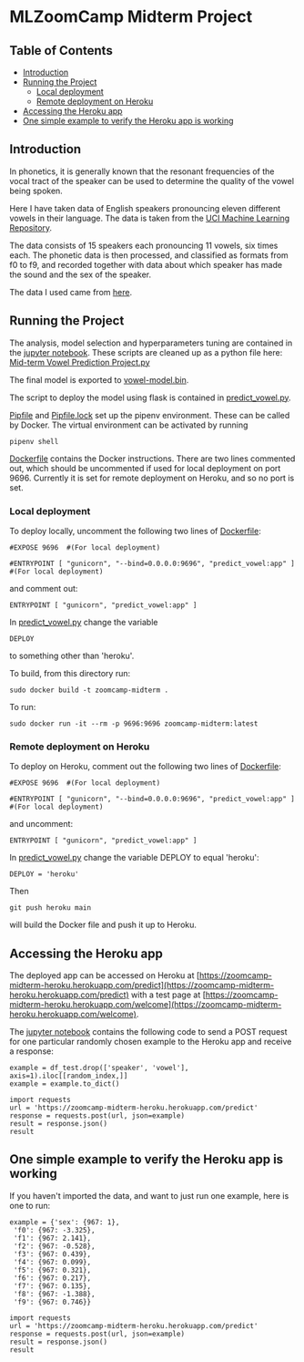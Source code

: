 # MLZoomCamp Midterm Project
## Table of Contents
 * [Introduction](#introduction)
 * [Running the Project](#running-the-project)
    * [Local deployment](#local-deployment)
    * [Remote deployment on Heroku](#remote-deployment-on-heroku)
 * [Accessing the Heroku app](#accessing-the-heroku-app)
 * [One simple example to verify the Heroku app is working](#one-simple-example-to-verify-the-heroku-app-is-working)
## Introduction
In phonetics, it is generally known that the resonant frequencies of the vocal tract of the speaker can be used to determine the quality of the vowel being spoken.

Here I have taken data of English speakers pronouncing eleven different vowels in their language. The data is taken from the [UCI Machine Learning Repository](http://archive.ics.uci.edu/ml/datasets/Connectionist+Bench+%28Vowel+Recognition+-+Deterding+Data%29).

The data consists of 15 speakers each pronouncing 11 vowels, six times each. The phonetic data is then processed, and classified as formats from f0 to f9, and recorded together with data about which speaker has made the sound and the sex of the speaker.

The data I used came from [here](http://archive.ics.uci.edu/ml/machine-learning-databases/undocumented/connectionist-bench/vowel/vowel-context.data).

## Running the Project
The analysis, model selection and hyperparameters tuning are contained in the [jupyter notebook](https://github.com/woodwardmw/MLZoomCamp-Midterm/blob/main/Mid-term%20Vowel%20Prediction%20Project.ipynb). These scripts are cleaned up as a python file here: [Mid-term Vowel Prediction Project.py](https://github.com/woodwardmw/MLZoomCamp-Midterm/blob/main/Mid-term%20Vowel%20Prediction%20Project.py)

The final model is exported to [vowel-model.bin](https://github.com/woodwardmw/MLZoomCamp-Midterm/blob/main/vowel-model.bin).

The script to deploy the model using flask is contained in [predict_vowel.py](https://github.com/woodwardmw/MLZoomCamp-Midterm/blob/main/predict_vowel.py).

[Pipfile](https://github.com/woodwardmw/MLZoomCamp-Midterm/blob/main/Pipfile) and [Pipfile.lock](https://github.com/woodwardmw/MLZoomCamp-Midterm/blob/main/Pipfile.lock) set up the pipenv environment. These can be called by Docker. The virtual environment can be activated by running
```
pipenv shell
```

[Dockerfile](https://github.com/woodwardmw/MLZoomCamp-Midterm/blob/main/Dockerfile) contains the Docker instructions. There are two lines commented out, which should be uncommented if used for local deployment on port 9696. Currently it is set for remote deployment on Heroku, and so no port is set.

### Local deployment
To deploy locally, uncomment the following two lines of [Dockerfile](https://github.com/woodwardmw/MLZoomCamp-Midterm/blob/main/Dockerfile):
```
#EXPOSE 9696  #(For local deployment)

#ENTRYPOINT [ "gunicorn", "--bind=0.0.0.0:9696", "predict_vowel:app" ]  #(For local deployment)
```
and comment out:
```
ENTRYPOINT [ "gunicorn", "predict_vowel:app" ]
```
In [predict_vowel.py](https://github.com/woodwardmw/MLZoomCamp-Midterm/blob/main/predict_vowel.py) change the variable
```
DEPLOY
```
to something other than 'heroku'.

To build, from this directory run: 

```
sudo docker build -t zoomcamp-midterm .
```

To run:

```
sudo docker run -it --rm -p 9696:9696 zoomcamp-midterm:latest
```
### Remote deployment on Heroku
To deploy on Heroku, comment out the following two lines of [Dockerfile](https://github.com/woodwardmw/MLZoomCamp-Midterm/blob/main/Dockerfile):
```
#EXPOSE 9696  #(For local deployment)

#ENTRYPOINT [ "gunicorn", "--bind=0.0.0.0:9696", "predict_vowel:app" ]  #(For local deployment)
```
and uncomment:
```
ENTRYPOINT [ "gunicorn", "predict_vowel:app" ]
```
In [predict_vowel.py](https://github.com/woodwardmw/MLZoomCamp-Midterm/blob/main/predict_vowel.py) change the variable DEPLOY to equal 'heroku':
```
DEPLOY = 'heroku'
```
Then
```
git push heroku main
```
will build the Docker file and push it up to Heroku.

## Accessing the Heroku app
The deployed app can be accessed on Heroku at [https://zoomcamp-midterm-heroku.herokuapp.com/predict](https://zoomcamp-midterm-heroku.herokuapp.com/predict) with a test page at [https://zoomcamp-midterm-heroku.herokuapp.com/welcome](https://zoomcamp-midterm-heroku.herokuapp.com/welcome).

The [jupyter notebook](https://github.com/woodwardmw/MLZoomCamp-Midterm/blob/main/Mid-term%20Vowel%20Prediction%20Project.ipynb) contains the following code to send a POST request for one particular randomly chosen example to the Heroku app and receive a response:
```
example = df_test.drop(['speaker', 'vowel'], axis=1).iloc[[random_index,]]
example = example.to_dict()

import requests
url = 'https://zoomcamp-midterm-heroku.herokuapp.com/predict'
response = requests.post(url, json=example)
result = response.json()
result
```
## One simple example to verify the Heroku app is working
If you haven't imported the data, and want to just run one example, here is one to run:
```
example = {'sex': {967: 1},
 'f0': {967: -3.325},
 'f1': {967: 2.141},
 'f2': {967: -0.528},
 'f3': {967: 0.439},
 'f4': {967: 0.099},
 'f5': {967: 0.321},
 'f6': {967: 0.217},
 'f7': {967: 0.135},
 'f8': {967: -1.388},
 'f9': {967: 0.746}}

import requests
url = 'https://zoomcamp-midterm-heroku.herokuapp.com/predict'
response = requests.post(url, json=example)
result = response.json()
result
```
